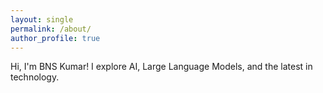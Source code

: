 ```yaml
---
layout: single
permalink: /about/
author_profile: true
---
```


Hi, I'm BNS Kumar! I explore AI, Large Language Models, and the latest in technology.
